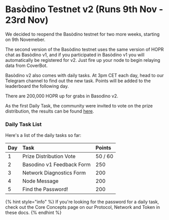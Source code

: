 # Basòdino Testnet v2 \(Runs 9th Nov - 23rd Nov\)

We decided to reopend the Basòdino testnet for two more weeks, starting on 9th Novemeber.

The second version of the Basòdino testnet uses the same version of HOPR chat as Basòdino v1, and if you participated in Basòdino v1 you will automatically be registered for v2. Just fire up your node to begin relaying data from CoverBot.

Basòdino v2 also comes with daily tasks. At 3pm CET each day, head to our Telegram channel to find out the new task. Points will be added to the leaderboard the following day.

There are 200,000 HOPR up for grabs in Basodino v2.

As the first Daily Task, the community were invited to vote on the prize distribution, the results can be found [here](https://medium.com/hoprnet/bas%C3%B2dino-v2-prize-distribution-vote-results-f8b28305caa8).

### Daily Task List

Here's a list of the daily tasks so far:

| Day | Task                      | Points  |
| :-- | :------------------------ | :------ |
| 1   | Prize Distribution Vote   | 50 / 60 |
| 2   | Basodino v1 Feedback Form | 250     |
| 3   | Network Diagnostics Form  | 200     |
| 4   | Node Message              | 200     |
| 5   | Find the Password!        | 200     |

{% hint style="info" %}
If you're looking for the password for a daily task, check out the Core Concepts page on our Protocol, Network and Token in these docs.
{% endhint %}
